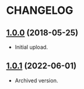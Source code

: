 # CHANGELOG

## [1.0.0](https://github.com/josantonius/chrome-extension-gurtel/releases/tag/1.0.0) (2018-05-25)

- Initial upload.

## [1.0.1](https://github.com/josantonius/chrome-extension-gurtel/releases/tag/v1.0.1) (2022-06-01)

- Archived version.
